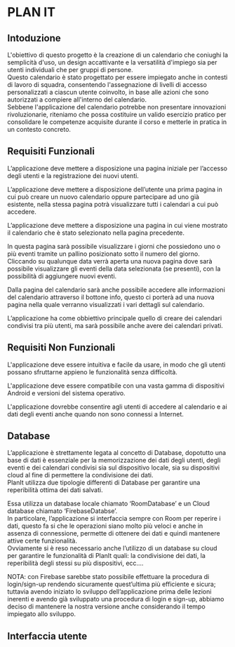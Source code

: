 # PLAN IT
## Intoduzione
L'obiettivo di questo progetto è la creazione di un calendario che coniughi la semplicità d'uso, un design accattivante e la versatilità d'impiego 
sia per utenti individuali che per gruppi di persone. \
Questo calendario è stato progettato per essere impiegato anche in contesti di lavoro di squadra, consentendo l'assegnazione di livelli di accesso personalizzati 
a ciascun utente coinvolto, in base alle azioni che sono autorizzati a compiere all'interno del calendario. \
Sebbene l'applicazione del calendario potrebbe non presentare innovazioni rivoluzionarie, 
riteniamo che possa costituire un valido esercizio pratico per consolidare le competenze acquisite durante il corso e metterle in pratica in un contesto concreto. 

## Requisiti Funzionali
L’applicazione deve mettere a disposizione una pagina iniziale per l’accesso degli utenti e la registrazione dei nuovi utenti. 

L’applicazione deve mettere a disposizione dell’utente una prima pagina in cui può creare un nuovo calendario oppure 
partecipare ad uno già esistente, nella stessa pagina potrà visualizzare tutti i calendari a cui può accedere. 

L’applicazione deve mettere a disposizione una pagina in cui viene mostrato il calendario che è stato selezionato nella pagina precedente. 

In questa pagina sarà possibile visualizzare i giorni che possiedono uno o più eventi tramite un pallino posizionato sotto il numero del giorno. 
Cliccando su qualunque data verrà aperta una nuova pagina dove sarà possibile visualizzare gli eventi della data selezionata (se presenti), 
con la possibilità di aggiungere nuovi eventi. 

Dalla pagina del calendario sarà anche possibile accedere alle informazioni del calendario attraverso il bottone info, questo ci porterà 
ad una nuova pagina nella quale verranno visualizzati i vari dettagli sul calendario. 

L’applicazione ha come obbiettivo principale quello di creare dei calendari condivisi tra più utenti, ma sarà possibile anche avere dei calendari privati.

## Requisiti Non Funzionali
L'applicazione deve essere intuitiva e facile da usare, in modo che gli utenti possano sfruttarne appieno le funzionalità senza difficoltà.

L'applicazione deve essere compatibile con una vasta gamma di dispositivi Android e versioni del sistema operativo.

L'applicazione dovrebbe consentire agli utenti di accedere al calendario e ai dati degli eventi anche quando non sono connessi a Internet.

## Database
L’applicazione è strettamente legata al concetto di Database, dopotutto una base di dati è essenziale per la memorizzazione dei dati degli utenti, degli eventi e dei calendari condivisi sia sul dispositivo locale, sia su dispositivi cloud al fine di permettere la condivisione dei dati. \
PlanIt utilizza due tipologie differenti di Database per garantire una reperibilità ottima dei dati salvati. 

Essa utilizza un database locale chiamato ‘RoomDatabase’ e un Cloud database chiamato ‘FirebaseDatabse’. \
In particolare, l’applicazione si interfaccia sempre con Room per reperire i dati, questo fa si che le operazioni siano molto più veloci e anche in assenza di connessione, permette di ottenere dei dati e quindi mantenere attive certe funzionalità. \
Ovviamente si è reso necessario anche l’utilizzo di un database su cloud per garantire le funzionalità di PlanIt quali: la condivisione dei dati, la reperibilità degli stessi su più dispositivi, ecc.… 

NOTA: con Firebase sarebbe stato possibile effettuare la procedura di login/sign-up rendendo sicuramente quest’ultima più efficiente e sicura; tuttavia avendo iniziato lo sviluppo dell’applicazione prima delle lezioni inerenti e avendo già sviluppato una procedura di login e sign-up, abbiamo deciso di mantenere la nostra versione anche considerando il tempo impiegato allo sviluppo.

## Interfaccia utente


